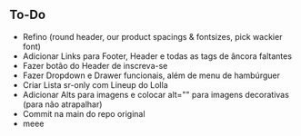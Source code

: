 ## To-Do

- Refino (round header, our product spacings & fontsizes, pick wackier font)
- Adicionar Links para Footer, Header e todas as tags de âncora faltantes
- Fazer botão do Header de inscreva-se
- Fazer Dropdown e Drawer funcionais, além de menu de hambúrguer
- Criar Lista sr-only com Lineup do Lolla
- Adicionar Alts para imagens e colocar alt="" para imagens decorativas (para não atrapalhar)
- Commit na main do repo original
- meee
